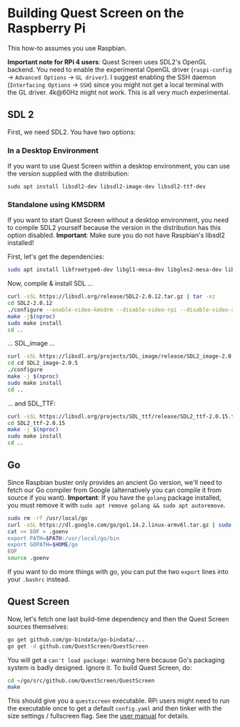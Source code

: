 # Building Quest Screen on the Raspberry Pi

This how-to assumes you use Raspbian.

**Important note for RPi 4 users**:
Quest Screen uses SDL2's OpenGL backend.
You need to enable the experimental OpenGL driver (`raspi-config` -> `Advanced Options` -> `GL driver`).
I suggest enabling the SSH daemon (`Interfacing Options` -> `SSH`) since you might not get a local terminal with the GL driver.
4k@60Hz might not work.
This is all very much experimental.

## SDL 2

First, we need SDL2.
You have two options:

### In a Desktop Environment

If you want to use Quest Screen within a desktop environment, you can use the version supplied with the distribution:

    sudo apt install libsdl2-dev libsdl2-image-dev libsdl2-ttf-dev

### Standalone using KMSDRM

If you want to start Quest Screen without a desktop environment, you need to compile SDL2 yourself because the version in the distribution has this option disabled.
**Important**: Make sure you do not have Raspbian's libsdl2 installed!

First, let's get the dependencies:

```bash
sudo apt install libfreetype6-dev libgl1-mesa-dev libgles2-mesa-dev libdrm-dev libgbm-dev libudev-dev libasound2-dev liblzma-dev libjpeg-dev libtiff-dev libwebp-dev git build-essential
```

Now, compile & install SDL …

```bash
curl -sSL https://libsdl.org/release/SDL2-2.0.12.tar.gz | tar -xz
cd SDL2-2.0.12
./configure --enable-video-kmsdrm --disable-video-rpi --disable-video-x11
make -j$(nproc)
sudo make install
cd ..
```

… SDL_image …

```bash
curl -sSL https://libsdl.org/projects/SDL_image/release/SDL2_image-2.0.5.tar.gz | tar -xz
cd cd SDL2_image-2.0.5
./configure
make -j $(nproc)
sudo make install
cd ..
```

… and SDL_TTF:

```bash
curl -sSL https://libsdl.org/projects/SDL_ttf/release/SDL2_ttf-2.0.15.tar.gz | tar -xz
cd SDL2_ttf-2.0.15
make -j $(nproc)
sudo make install
cd ..
```

## Go

Since Raspbian buster only provides an ancient Go version, we'll need to fetch our Go compiler from Google (alternatively you can compile it from source if you want).
**Important**: If you have the `golang` package installed, you must remove it with `sudo apt remove golang && sudo apt autoremove`.

```bash
sudo rm -rf /usr/local/go
curl -sSL https://dl.google.com/go/go1.14.2.linux-armv6l.tar.gz | sudo tar -xz -C /usr/local
cat << EOF > .goenv
export PATH=$PATH:/usr/local/go/bin
export GOPATH=$HOME/go
EOF
source .goenv
```

If you want to do more things with go, you can put the two `export` lines into your `.bashrc` instead.

## Quest Screen

Now, let's fetch one last build-time dependency and then the Quest Screen sources themselves:

```bash
go get github.com/go-bindata/go-bindata/...
go get -d github.com/QuestScreen/QuestScreen
```

You will get a `can't load package:` warning here because Go's packaging system is badly designed.
Ignore it.
To build Quest Screen, do:

```bash
cd ~/go/src/github.com/QuestScreen/QuestScreen
make
```

This should give you a `questscreen` executable.
RPi users might need to run the executable once to get a default `config.yaml` and then tinker with the size settings / fullscreen flag.
See the [user manual](https://questscreen.flyx.org/usermanual/) for details.